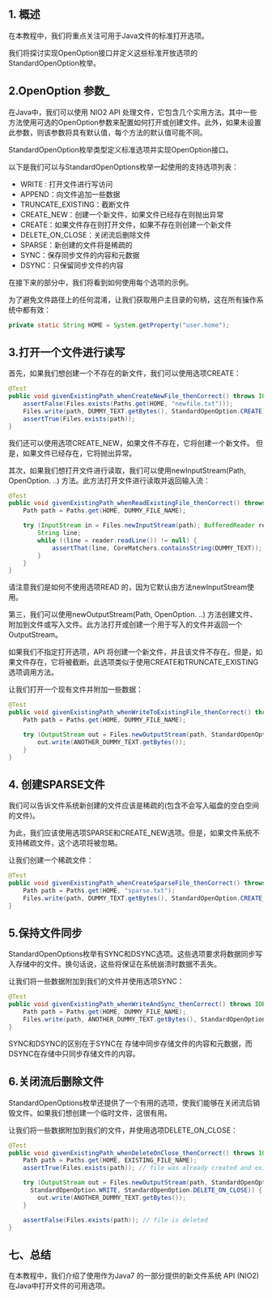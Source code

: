 ## 1. 概述

在本教程中，我们将重点关注可用于Java文件的标准打开选项。

我们将探讨实现OpenOption接口并定义这些标准开放选项的StandardOpenOption枚举。

## 2.OpenOption 参数_

在Java中，我们可以使用 NIO2 API 处理文件，它包含几个实用方法。其中一些方法使用可选的OpenOption参数来配置如何打开或创建文件。此外，如果未设置此参数，则该参数将具有默认值，每个方法的默认值可能不同。

StandardOpenOption枚举类型定义标准选项并实现OpenOption接口。

以下是我们可以与StandardOpenOptions枚举一起使用的支持选项列表：

-   WRITE : 打开文件进行写访问
-   APPEND：向文件追加一些数据
-   TRUNCATE_EXISTING：截断文件
-   CREATE_NEW：创建一个新文件，如果文件已经存在则抛出异常
-   CREATE：如果文件存在则打开文件，如果不存在则创建一个新文件
-   DELETE_ON_CLOSE：关闭流后删除文件
-   SPARSE：新创建的文件将是稀疏的
-   SYNC：保存同步文件的内容和元数据
-   DSYNC：只保留同步文件的内容

在接下来的部分中，我们将看到如何使用每个选项的示例。

为了避免文件路径上的任何混淆，让我们获取用户主目录的句柄，这在所有操作系统中都有效：

```java
private static String HOME = System.getProperty("user.home");
```

## 3.打开一个文件进行读写

首先，如果我们想创建一个不存在的新文件，我们可以使用选项CREATE：

```java
@Test
public void givenExistingPath_whenCreateNewFile_thenCorrect() throws IOException {
    assertFalse(Files.exists(Paths.get(HOME, "newfile.txt")));
    Files.write(path, DUMMY_TEXT.getBytes(), StandardOpenOption.CREATE);
    assertTrue(Files.exists(path));
}
```

我们还可以使用选项CREATE_NEW，如果文件不存在，它将创建一个新文件。 但是，如果文件已经存在，它将抛出异常。

其次，如果我们想打开文件进行读取，我们可以使用newInputStream(Path, OpenOption. ..) 方法。此方法打开文件进行读取并返回输入流：

```java
@Test
public void givenExistingPath_whenReadExistingFile_thenCorrect() throws IOException {
    Path path = Paths.get(HOME, DUMMY_FILE_NAME);

    try (InputStream in = Files.newInputStream(path); BufferedReader reader = new BufferedReader(new InputStreamReader(in))) {
        String line;
        while ((line = reader.readLine()) != null) {
            assertThat(line, CoreMatchers.containsString(DUMMY_TEXT));
        }
    }
}

```

请注意我们是如何不使用选项READ 的，因为它默认由方法newInputStream使用。

第三，我们可以使用newOutputStream(Path, OpenOption. ..) 方法创建文件、附加到文件或写入文件。此方法打开或创建一个用于写入的文件并返回一个OutputStream。

如果我们不指定打开选项，API 将创建一个新文件，并且该文件不存在。但是，如果文件存在，它将被截断。此选项类似于使用CREATE和TRUNCATE_EXISTING选项调用方法。

让我们打开一个现有文件并附加一些数据：

```java
@Test
public void givenExistingPath_whenWriteToExistingFile_thenCorrect() throws IOException {
    Path path = Paths.get(HOME, DUMMY_FILE_NAME);

    try (OutputStream out = Files.newOutputStream(path, StandardOpenOption.APPEND, StandardOpenOption.WRITE)) {
        out.write(ANOTHER_DUMMY_TEXT.getBytes());
    }
}
```

## 4. 创建SPARSE文件

我们可以告诉文件系统新创建的文件应该是稀疏的(包含不会写入磁盘的空白空间的文件)。

为此，我们应该使用选项SPARSE和CREATE_NEW选项。但是，如果文件系统不支持稀疏文件，这个选项将被忽略。

让我们创建一个稀疏文件：

```java
@Test
public void givenExistingPath_whenCreateSparseFile_thenCorrect() throws IOException {
    Path path = Paths.get(HOME, "sparse.txt");
    Files.write(path, DUMMY_TEXT.getBytes(), StandardOpenOption.CREATE_NEW, StandardOpenOption.SPARSE);
}
```

## 5.保持文件同步

StandardOpenOptions枚举有SYNC和DSYNC选项。这些选项要求将数据同步写入存储中的文件。换句话说，这些将保证在系统崩溃时数据不丢失。

让我们将一些数据附加到我们的文件并使用选项SYNC：

```java
@Test
public void givenExistingPath_whenWriteAndSync_thenCorrect() throws IOException {
    Path path = Paths.get(HOME, DUMMY_FILE_NAME);
    Files.write(path, ANOTHER_DUMMY_TEXT.getBytes(), StandardOpenOption.APPEND, StandardOpenOption.WRITE, StandardOpenOption.SYNC);
}
```

SYNC和DSYNC的区别在于SYNC在 存储中同步存储文件的内容和元数据，而DSYNC在存储中只同步存储文件的内容。

## 6.关闭流后删除文件

StandardOpenOptions枚举还提供了一个有用的选项，使我们能够在关闭流后销毁文件。如果我们想创建一个临时文件，这很有用。

让我们将一些数据附加到我们的文件，并使用选项DELETE_ON_CLOSE：

```java
@Test
public void givenExistingPath_whenDeleteOnClose_thenCorrect() throws IOException {
    Path path = Paths.get(HOME, EXISTING_FILE_NAME);
    assertTrue(Files.exists(path)); // file was already created and exists

    try (OutputStream out = Files.newOutputStream(path, StandardOpenOption.APPEND, 
      StandardOpenOption.WRITE, StandardOpenOption.DELETE_ON_CLOSE)) {
        out.write(ANOTHER_DUMMY_TEXT.getBytes());
    }

    assertFalse(Files.exists(path)); // file is deleted
}
```

## 七、总结

在本教程中，我们介绍了使用作为Java7 的一部分提供的新文件系统 API (NIO2) 在Java中打开文件的可用选项。